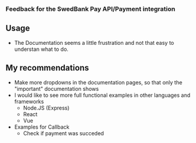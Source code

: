 ### Feedback for the SwedBank Pay API/Payment integration

## Usage
- The Documentation seems a little frustration and not that easy to understan what to do. 



## My recommendations
- Make more dropdowns in the documentation pages, so that only the "important" documentation shows
- I would like to see more full functional examples in other languages and frameworks
    - Node.JS (Express)
    - React
    - Vue
- Examples for Callback 
    - Check if payment was succeded